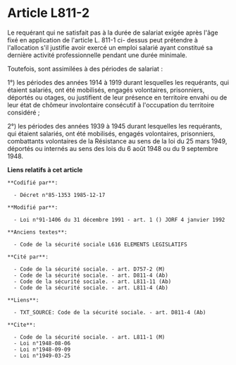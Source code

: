 # Article L811-2

Le requérant qui ne satisfait pas à la durée de salariat exigée après l'âge fixé en application de l'article L. 811-1 ci-
dessus peut prétendre à l'allocation s'il justifie avoir exercé un emploi salarié ayant constitué sa dernière activité
professionnelle pendant une durée minimale. 

Toutefois, sont assimilées à des périodes de salariat : 

1°) les périodes des années 1914 à 1919 durant lesquelles les requérants, qui étaient salariés, ont été mobilisés, engagés
volontaires, prisonniers, déportés ou otages, ou justifient de leur présence en territoire envahi ou de leur état de chômeur
involontaire consécutif à l'occupation du territoire considéré ; 

2°) les périodes des années 1939 à 1945 durant lesquelles les requérants, qui étaient salariés, ont été mobilisés, engagés
volontaires, prisonniers, combattants volontaires de la Résistance au sens de la loi du 25 mars 1949, déportés ou internés au
sens des lois du 6 août 1948 ou du 9 septembre 1948.

**Liens relatifs à cet article**

	**Codifié par**:

	  - Décret n°85-1353 1985-12-17

	**Modifié par**:

	  - Loi n°91-1406 du 31 décembre 1991 - art. 1 () JORF 4 janvier 1992

	**Anciens textes**:

	  - Code de la sécurité sociale L616 ELEMENTS LEGISLATIFS

	**Cité par**:

	  - Code de la sécurité sociale. - art. D757-2 (M)
	  - Code de la sécurité sociale. - art. D811-4 (Ab)
	  - Code de la sécurité sociale. - art. L811-11 (Ab)
	  - Code de la sécurité sociale. - art. L811-4 (Ab)

	**Liens**:

	  - TXT_SOURCE: Code de la sécurité sociale. - art. D811-4 (Ab)

	**Cite**:

	  - Code de la sécurité sociale. - art. L811-1 (M)
	  - Loi n°1948-08-06
	  - Loi n°1948-09-09
	  - Loi n°1949-03-25
